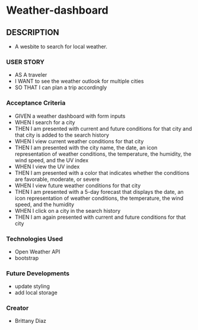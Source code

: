 # Weather-dashboard

## DESCRIPTION
- A wesbite to search for local weather.

### USER STORY
- AS A traveler
- I WANT to see the weather outlook for multiple cities
- SO THAT I can plan a trip accordingly

### Acceptance Criteria
- GIVEN a weather dashboard with form inputs
- WHEN I search for a city
- THEN I am presented with current and future conditions for that city and that city is added to the search history
- WHEN I view current weather conditions for that city
- THEN I am presented with the city name, the date, an icon representation of weather conditions, the temperature, the humidity, the wind speed, and the UV index
- WHEN I view the UV index
- THEN I am presented with a color that indicates whether the conditions are favorable, moderate, or severe
- WHEN I view future weather conditions for that city
- THEN I am presented with a 5-day forecast that displays the date, an icon representation of weather conditions, the temperature, the wind speed, and the humidity
- WHEN I click on a city in the search history
- THEN I am again presented with current and future conditions for that city

### Technologies Used
- Open Weather API
- bootstrap

### Future Developments
- update styling
- add local storage

### Creator
- Brittany Diaz